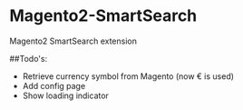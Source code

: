 # Magento2-SmartSearch
Magento2 SmartSearch extension

##Todo's:
* Retrieve currency symbol from Magento (now € is used)
* Add config page
* Show loading indicator